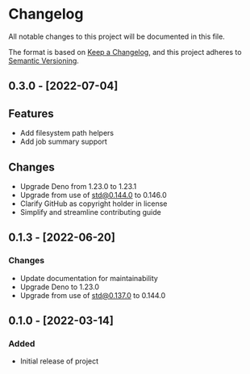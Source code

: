 # Changelog

All notable changes to this project will be documented in this file.

The format is based on [Keep a Changelog](https://keepachangelog.com/en/1.0.0/),
and this project adheres to
[Semantic Versioning](https://semver.org/spec/v2.0.0.html).

## 0.3.0 - [2022-07-04]

## Features

- Add filesystem path helpers
- Add job summary support

## Changes

- Upgrade Deno from 1.23.0 to 1.23.1
- Upgrade from use of std@0.144.0 to 0.146.0
- Clarify GitHub as copyright holder in license
- Simplify and streamline contributing guide

## 0.1.3 - [2022-06-20]

### Changes

- Update documentation for maintainability
- Upgrade Deno to 1.23.0
- Upgrade from use of std@0.137.0 to 0.144.0

## 0.1.0 - [2022-03-14]

### Added

- Initial release of project
